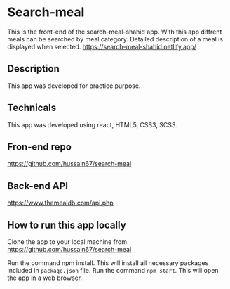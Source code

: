 # Search-meal

This is the front-end of the search-meal-shahid app. With this app diffrent meals can be searched by meal category. Detailed description of a meal is displayed when selected.
https://search-meal-shahid.netlify.app/

## Description

This app was developed for practice purpose.

## Technicals

This app was developed using react, HTML5, CSS3, SCSS.

## Fron-end repo

https://github.com/hussain67/search-meal

## Back-end API

https://www.themealdb.com/api.php

## How to run this app locally

Clone the app to your local machine from
https://github.com/hussain67/search-meal

Run the command npm install. This will install all necessary packages included in `package.json` file.
Run the command `npm start`. This will open the app in a web browser.
